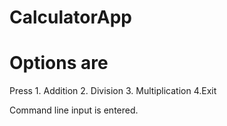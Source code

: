 # CalculatorApp

# Options are 
Press 1. Addition 2. Division 3. Multiplication 4.Exit 

Command line input is entered.
